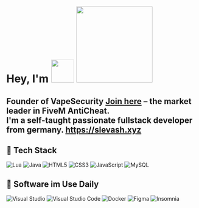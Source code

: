 # Hey, I'm <img src="https://img.shields.io/badge/slevash.wtf-8A2BE2" width="60"/> <img src="https://cdn.discordapp.com/avatars/1292065665665990698/ffb7f4a230b8317f094031903f0c07a2.webp?size=260" width="200"/>

Founder of **VapeSecurity** [**Join here**](https://discord.gg/vapesecurity) – the market leader in FiveM AntiCheat.  
I'm a self-taught passionate fullstack developer from germany.
https://slevash.xyz
---

## 🔧 Tech Stack
![Lua](https://img.shields.io/badge/lua-%232C2D72.svg?style=for-the-badge&logo=lua&logoColor=white)
![Java](https://img.shields.io/badge/java-%23ED8B00.svg?style=for-the-badge&logo=openjdk&logoColor=white)
![HTML5](https://img.shields.io/badge/html5-%23E34F26.svg?style=for-the-badge&logo=html5&logoColor=white)
![CSS3](https://img.shields.io/badge/css3-%231572B6.svg?style=for-the-badge&logo=css3&logoColor=white)
![JavaScript](https://img.shields.io/badge/javascript-%23F7DF1E.svg?style=for-the-badge&logo=javascript&logoColor=black)
![MySQL](https://img.shields.io/badge/mysql-4479A1.svg?style=for-the-badge&logo=mysql&logoColor=white)

## 🔧 Software im Use Daily
![Visual Studio](https://img.shields.io/badge/Visual%20Studio-5C2D91.svg?style=for-the-badge&logo=visual-studio&logoColor=white)
![Visual Studio Code](https://img.shields.io/badge/Visual%20Studio%20Code-0078d7.svg?style=for-the-badge&logo=visual-studio-code&logoColor=white)
![Docker](https://img.shields.io/badge/docker-%230db7ed.svg?style=for-the-badge&logo=docker&logoColor=white)
![Figma](https://img.shields.io/badge/figma-%23F24E1E.svg?style=for-the-badge&logo=figma&logoColor=white)
![Insomnia](https://img.shields.io/badge/Insomnia-5C2D91?style=for-the-badge&logo=insomnia&logoColor=white)
